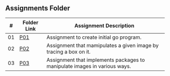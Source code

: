 ##  Assignments Folder

|   #   | Folder Link | Assignment Description |
| :---: | ----------- | ---------------------- |
|   01  |    [P01](P01)      |Assignment to create initial go program.|
|   02  |    [P02](P02)      |Assignment that mamipulates a given image by tracing a box on it.|
|   03  |    [P03](P03)      |Assignment that implements packages to manipulate images in various ways.|
